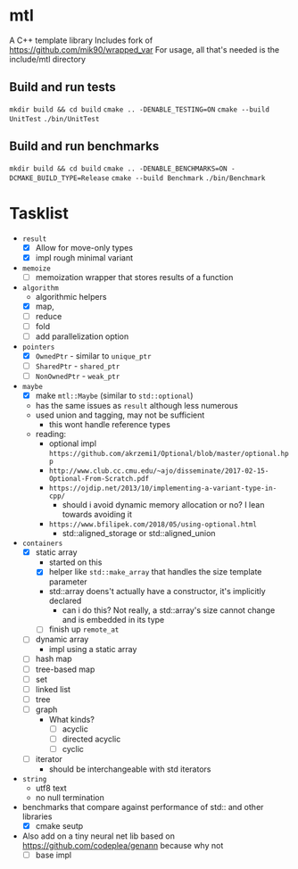 # mtl
A C++ template library
Includes fork of https://github.com/mik90/wrapped_var
For usage, all that's needed is the include/mtl directory

## Build and run tests
`mkdir build && cd build`
`cmake .. -DENABLE_TESTING=ON`
`cmake --build UnitTest`
`./bin/UnitTest`

## Build and run benchmarks
`mkdir build && cd build`
`cmake .. -DENABLE_BENCHMARKS=ON -DCMAKE_BUILD_TYPE=Release`
`cmake --build Benchmark`
`./bin/Benchmark`

# Tasklist
* `result`
    - [x] Allow for move-only types
    - [x] impl rough minimal variant
* `memoize`
    - [ ] memoization wrapper that stores results of a function
* `algorithm`
    - algorithmic helpers
    - [x] map,
    - [ ] reduce
    - [ ] fold
    - [ ] add parallelization option
* `pointers`
    - [x] `OwnedPtr` - similar to `unique_ptr`
    - [ ] `SharedPtr` - `shared_ptr`
    - [ ] `NonOwnedPtr` - `weak_ptr`
* `maybe`
    - [x] make `mtl::Maybe` (similar to `std::optional`) 
    - has the same issues as `result` although less numerous
    - used union and tagging, may not be sufficient
        - this wont handle reference types
    - reading:
        - optional impl `https://github.com/akrzemi1/Optional/blob/master/optional.hpp`
        - `http://www.club.cc.cmu.edu/~ajo/disseminate/2017-02-15-Optional-From-Scratch.pdf`
        - `https://ojdip.net/2013/10/implementing-a-variant-type-in-cpp/`
            - should i avoid dynamic memory allocation or no? I lean towards avoiding it
        - `https://www.bfilipek.com/2018/05/using-optional.html`
            - std::aligned_storage or std::aligned_union
* `containers`
    - [x] static array
      - started on this
      - [x] helper like `std::make_array` that handles the size template parameter
      - std::array doens't actually have a constructor, it's implicitly declared
        - can i do this? Not really, a std::array's size cannot change and is embedded in its type
      - [ ] finish up `remote_at`
    - [ ] dynamic array
        - impl using a static array
    - [ ] hash map
    - [ ] tree-based map
    - [ ] set
    - [ ] linked list
    - [ ] tree
    - [ ] graph
        - What kinds?
            - [ ] acyclic
            - [ ] directed acyclic
            - [ ] cyclic
    - [ ] iterator
      - should be interchangeable with std iterators
* `string`
    - utf8 text
    - no null termination
* benchmarks that compare against performance of std:: and other libraries
    - [x] cmake seutp
* Also add on a tiny neural net lib based on https://github.com/codeplea/genann because why not
    - [ ] base impl